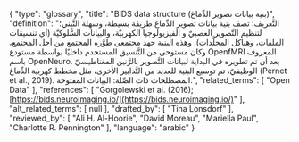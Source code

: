{
    "type": "glossary",
    "title": "BIDS data structure (بنية بيانات تصوير الدِّماغ)",
    "definition": "التَّعريف: تصف بنية بيانات تصوير الدِّماغ طريقة بسيطة، وسهلة التَّبني؛ لتنظيم التَّصوير العصبيّ و الفيزيولوجيا الكهربيّة، والبيانات السُّلوكيَّة (أي تنسيقات الملفات، وهياكل المجلَّدات).  وهذه البنية جهد مجتمعي طوَّره المجتمع من أجل المجتمع، وكان مستوحى من التَّنسيق المستخدم داخليًا بواسطة مستودع OpenfMRI المعروف باسم OpenNeuro. بعد أن تم تطويره في البداية لبيانات التَّصوير بالرَّنين المغناطيسيّ الوظيفيّ، تم توسيع البنية للعديد من التَّدابير الأخرى، مثل مخطط كهربية الدِّماغ (Pernet et al., 2019). المصطلحات ذات الصِّلة: البيانات المفتوحة.",
    "related_terms": [
        "Open Data"
    ],
    "references": [
        "Gorgolewski et al. (2016); [https://bids.neuroimaging.io/](https://bids.neuroimaging.io/)"
    ],
    "alt_related_terms": [
        null
    ],
    "drafted_by": [
        "Tina Lonsdorf"
    ],
    "reviewed_by": [
        "Ali H. Al-Hoorie",
        "David Moreau",
        "Mariella Paul",
        "Charlotte R. Pennington"
    ],
    "language": "arabic"
}